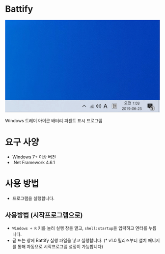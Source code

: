 # Battify
![img](image.gif)

Windows 트레이 아이콘 배터리 퍼센트 표시 프로그램

# 요구 사양
- Windows 7+ 이상 버전
- .Net Framework 4.6.1

# 사용 방법
- 프로그램을 실행합니다.

## 사용방법 (시작프로그램으로)
- `Windows + R` 키를 눌러 실행 창을 열고, `shell:startup`을 입력하고 엔터를 누릅니다.
- 곧 뜨는 창에 Battify 실행 파일을 넣고 실행합니다.
(* v1.0 릴리즈부터 설치 매니저를 통해 자동으로 시작프로그램 설정이 가능합니다)
